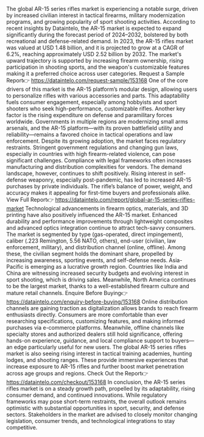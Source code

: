 The global AR-15 series rifles market is experiencing a notable surge, driven by increased civilian interest in tactical firearms, military modernization programs, and growing popularity of sport shooting activities. According to recent insights by Dataintelo, the AR-15 market is expected to expand significantly during the forecast period of 2024–2032, bolstered by both recreational and defense-related demand.
In 2023, the AR-15 rifles market was valued at USD 1.48 billion, and it is projected to grow at a CAGR of 6.2%, reaching approximately USD 2.52 billion by 2032. The market's upward trajectory is supported by increasing firearm ownership, rising participation in shooting sports, and the weapon's customizable features making it a preferred choice across user categories.
Request a Sample Report👉 https://dataintelo.com/request-sample/153168
One of the core drivers of this market is the AR-15 platform’s modular design, allowing users to personalize rifles with various accessories and parts. This adaptability fuels consumer engagement, especially among hobbyists and sport shooters who seek high-performance, customizable rifles.
Another key factor is the rising expenditure on defense and paramilitary forces worldwide. Governments in multiple regions are modernizing small arms arsenals, and the AR-15 platform—with its proven battlefield utility and reliability—remains a favored choice in tactical operations and law enforcement.
Despite its growing adoption, the market faces regulatory restraints. Stringent government regulations and changing gun laws, especially in countries with high firearm-related violence, can pose significant challenges. Compliance with legal frameworks often increases manufacturing and distribution complexities for vendors.
The demand landscape, however, continues to shift positively. Rising interest in self-defense weaponry, especially post-pandemic, has led to increased AR-15 purchases by private individuals. The rifle’s balance of power, weight, and accuracy makes it appealing for first-time buyers and professionals alike.
View Full Report👉 https://dataintelo.com/report/global-ar-15-series-rifles-market
Technological advancements in firearm optics, materials, and 3D printing have also positively influenced the AR-15 market. Enhanced durability and performance improvements through lightweight composites and advanced optics integration continue to attract tech-savvy consumers.
The market is segmented by type (gas-operated, direct impingement), caliber (.223 Remington, 5.56 NATO, others), end-user (civilian, law enforcement, military), and distribution channel (online, offline). Among these, the civilian segment holds the dominant share, propelled by increasing awareness, sporting events, and self-defense needs.
Asia-Pacific is emerging as a lucrative growth region. Countries like India and China are witnessing increased security budgets and evolving interest in sport shooting, which is driving sales. Meanwhile, North America continues to be the largest market, thanks to a well-established firearm culture and mature retail channels.
Enquire Before Buying👉 https://dataintelo.com/enquiry-before-buying/153168
Online distribution channels are gaining traction as digitalization allows brands to reach firearm enthusiasts directly. Consumers are more comfortable than ever researching specifications, customizing features, and making informed purchases via e-commerce platforms.
Meanwhile, offline channels like specialty stores and authorized dealers still hold significance, offering hands-on experience, guidance, and local compliance support to buyers—an edge particularly useful for new users.
The global AR-15 series rifles market is also seeing rising interest in tactical training academies, hunting lodges, and shooting ranges. These provide immersive experiences that increase exposure to AR-15 rifles and further boost market penetration across age groups and regions.
Check Out the Report👉 https://dataintelo.com/checkout/153168
In conclusion, the AR-15 series rifles market is on a steady growth path, propelled by its adaptability, rising consumer demand, and continued innovations. While regulatory frameworks may pose short-term restraints, the overall outlook remains optimistic with substantial opportunities in sport, security, and defense sectors. Stakeholders in the market are advised to closely monitor changing legislation, consumer trends, and technological integrations to stay competitive.
